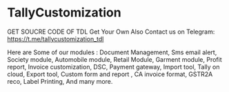 # TallyCustomization
GET SOUCRE CODE OF TDL
Get Your Own Also
Contact us on Telegram: https://t.me/tallycustomization_tdl

Here are Some of our modules : 
 Document Management,
 Sms email alert,
 Society module,
 Automobile module,
 Retail Module,
 Garment module,
 Profit report,
 Invoice customization,
 DSC,
 Payment gateway,
 Import tool,
 Tally on cloud, 
 Export tool,
 Custom form and report ,
 CA invoice format,
 GSTR2A reco,
 Label Printing,
And many more.

